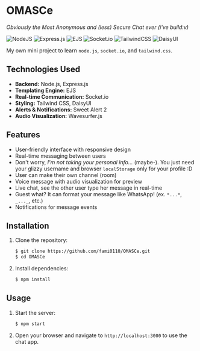 # OMASCe
*Obviously the Most Anonymous and (less) Secure Chat ever (i've build:v)*

![NodeJS](https://img.shields.io/badge/node.js-6DA55F?style=for-the-badge&logo=node.js&logoColor=white) ![Express.js](https://img.shields.io/badge/express.js-%23404d59.svg?style=for-the-badge&logo=express&logoColor=%2361DAFB) ![EJS](https://img.shields.io/badge/ejs-%23B4CA65.svg?style=for-the-badge&logo=ejs&logoColor=black) ![Socket.io](https://img.shields.io/badge/Socket.io-black?style=for-the-badge&logo=socket.io&badgeColor=010101) ![TailwindCSS](https://img.shields.io/badge/tailwindcss-%2338B2AC.svg?style=for-the-badge&logo=tailwind-css&logoColor=white) ![DaisyUI](https://img.shields.io/badge/daisyui-5A0EF8?style=for-the-badge&logo=daisyui&logoColor=white)

My own mini project to learn `node.js`, `socket.io`, and `tailwind.css`.

## Technologies Used

- **Backend:** Node.js, Express.js
- **Templating Engine:** EJS
- **Real-time Communication:** Socket.io
- **Styling:** Tailwind CSS, DaisyUI
- **Alerts & Notifications:** Sweet Alert 2
- **Audio Visualization:** Wavesurfer.js

## Features

- User-friendly interface with responsive design
- Real-time messaging between users
- Don't worry, _I'm not taking your personal info..._ (maybe-). You just need your glizzy username and browser `localStorage` only for your profile :D
- User can make their own channel (room)
- Voice message with audio visualization for preview
- Live chat, see the other user type her message in real-time
- Guest what? It can format your message like WhatsApp! (ex. `*...*`, `_..._`, etc.)
- Notifications for message events

## Installation

1. Clone the repository:

    ```bash
    $ git clone https://github.com/fami0110/OMASCe.git
    $ cd OMASCe
    ```
2. Install dependencies:

    ```bash
    $ npm install
    ```

## Usage
1. Start the server:
    
    ```bash
    $ npm start
    ```
2. Open your browser and navigate to `http://localhost:3000` to use the chat app.


